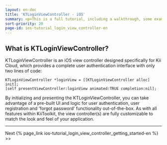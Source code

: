 ```yaml
---
layout: en-doc
title: 'KTLoginViewController - iOS'
summary: <p>This is a full tutorial, including a walkthrough, some examples and full code downloads for a component in KiiToolkit called KTLoginViewController.</p><p class="note center">Dont know what KiiToolkit is? Check out the link <a href="http://blog.kii.com/?p=190">here</a></p>
sort-priority: 20
page-id: ios-tutorial_login_view_controller-en
---
```

## What is KTLoginViewController?
KTLoginViewController is an iOS view controller designed specifically for Kii
Cloud, which provides a complete user authentication interface with only two
lines of code:

```objc
KTLoginViewController *loginView = [[KTLoginViewController alloc] init];
[self presentViewController:loginView animated:TRUE completion:nil];
```

By initializing and presenting the KTLoginViewController, you can take
advantage of a pre-built UI and logic for user authentication, user
registration and 'forgot password' functionality out-of-the-box. As with all
features within KiiToolkit, the view controller(s) are fully customizable to
match the look and feel of your application.

----

Next {% page_link ios-tutorial_login_view_controller_getting_started-en %} &gt;&gt;
